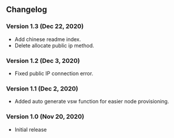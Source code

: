 ## Changelog
### Version 1.3 (Dec 22, 2020)
- Add chinese readme index.
- Delete allocate public ip method.

### Version 1.2 (Dec 3, 2020)
- Fixed public IP connection error.

### Version 1.1 (Dec 2, 2020)
- Added auto generate vsw function for easier node provisioning.

### Version 1.0 (Nov 20, 2020)
- Initial release